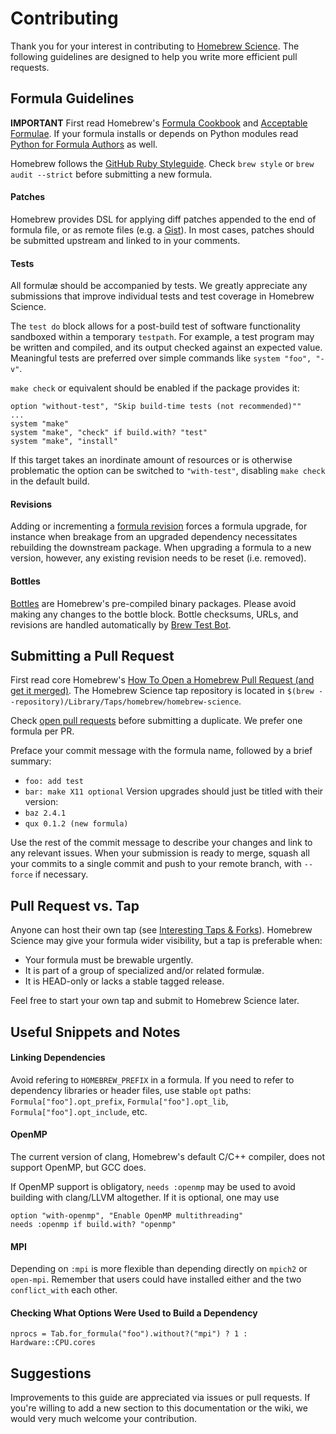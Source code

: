 # Contributing

Thank you for your interest in contributing to [Homebrew Science]. The following guidelines are designed to help you write more efficient pull requests.

## Formula Guidelines

**IMPORTANT** First read Homebrew's [Formula Cookbook] and [Acceptable Formulae]. If your formula installs or depends on Python modules read [Python for Formula Authors] as well.

Homebrew follows the [GitHub Ruby Styleguide]. Check `brew style` or `brew audit --strict` before submitting a new formula.

#### Patches

Homebrew provides DSL for applying diff patches appended to the end of formula file, or as remote files (e.g. a [Gist]). In most cases, patches should be submitted upstream and linked to in your comments.

#### Tests

All formulæ should be accompanied by tests. We greatly appreciate any submissions that improve individual tests and test coverage in Homebrew Science.

The `test do` block allows for a post-build test of software functionality sandboxed within a temporary `testpath`. For example, a test program may be written and compiled, and its output checked against an expected value. Meaningful tests are preferred over simple commands like `system "foo", "-v"`.

`make check` or equivalent should be enabled if the package provides it:

    option "without-test", "Skip build-time tests (not recommended)""
    ...
    system "make"
    system "make", "check" if build.with? "test"
    system "make", "install"

If this target takes an inordinate amount of resources or is otherwise problematic the option can be switched to `"with-test"`, disabling `make check` in the default build.

#### Revisions

Adding or incrementing a [formula revision] forces a formula upgrade, for instance when breakage from an upgraded dependency necessitates rebuilding the downstream package. When upgrading a formula to a new version, however, any existing revision needs to be reset (i.e. removed).

#### Bottles

[Bottles] are Homebrew's pre-compiled binary packages. Please avoid making any changes to the bottle block. Bottle checksums, URLs, and revisions are handled automatically by [Brew Test Bot].

## Submitting a Pull Request

First read core Homebrew's [How To Open a Homebrew Pull Request (and get it merged)]. The Homebrew Science tap repository is located in `$(brew --repository)/Library/Taps/homebrew/homebrew-science`.

Check [open pull requests] before submitting a duplicate. We prefer one formula per PR.

Preface your commit message with the formula name, followed by a brief summary:
* `foo: add test`
* `bar: make X11 optional`
Version upgrades should just be titled with their version:
* `baz 2.4.1`
* `qux 0.1.2 (new formula)`

Use the rest of the commit message to describe your changes and link to any relevant issues. When your submission is ready to merge, squash all your commits to a single commit and push to your remote branch, with `--force` if necessary.

## Pull Request vs. Tap

Anyone can host their own tap (see [Interesting Taps & Forks]). Homebrew Science may give your formula wider visibility, but a tap is preferable when:
* Your formula must be brewable urgently.
* It is part of a group of specialized and/or related formulæ.
* It is HEAD-only or lacks a stable tagged release.

Feel free to start your own tap and submit to Homebrew Science later.

## Useful Snippets and Notes

#### Linking Dependencies

Avoid refering to `HOMEBREW_PREFIX` in a formula. If you need to refer to dependency libraries or header files, use stable `opt` paths: `Formula["foo"].opt_prefix`, `Formula["foo"].opt_lib`,  `Formula["foo"].opt_include`, etc.

#### OpenMP

The current version of clang, Homebrew's default C/C++ compiler, does not support OpenMP, but GCC does.

If OpenMP support is obligatory, `needs :openmp` may be used to avoid building with clang/LLVM altogether. If it is optional, one may use
```
option "with-openmp", "Enable OpenMP multithreading"
needs :openmp if build.with? "openmp"
```

#### MPI

Depending on `:mpi` is more flexible than depending directly on `mpich2` or `open-mpi`. Remember that users could have installed either and the two `conflict_with` each other.

#### Checking What Options Were Used to Build a Dependency

    nprocs = Tab.for_formula("foo").without?("mpi") ? 1 : Hardware::CPU.cores

## Suggestions

Improvements to this guide are appreciated via issues or pull requests. If you're willing to add a new section to this documentation or the wiki, we would very much welcome your contribution.

[Homebrew Science]: https://github.com/Homebrew/homebrew-science
[open pull requests]: https://github.com/Homebrew/homebrew-science/pulls
[How To Open a Homebrew Pull Request (and get it merged)]: http://docs.brew.sh/How-To-Open-a-Homebrew-Pull-Request.html
[Interesting Taps & Forks]: http://docs.brew.sh/Interesting-Taps-&-Forks.html
[Formula revision]: http://docs.brew.sh/Formula-Cookbook.html#formulae-revisions
[Bottles]: http://docs.brew.sh/Bottles.html
[Brew Test Bot]: http://docs.brew.sh/Brew-Test-Bot.html
[GitHub Ruby Styleguide]: https://github.com/styleguide/ruby
[Formula Cookbook]: http://docs.brew.sh/Formula-Cookbook.html
[Acceptable Formulae]: http://docs.brew.sh/Acceptable-Formulae.html
[Python for Formula Authors]: http://docs.brew.sh/Python-for-Formula-Authors.html
[Gist]: https://gist.github.com/
